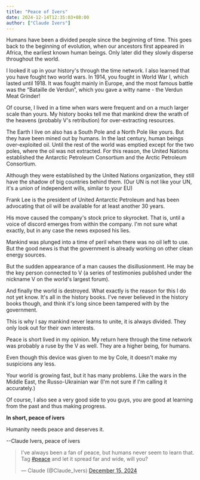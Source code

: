 ```yaml
---
title: "Peace of Ivers"
date: 2024-12-14T12:35:03+08:00
author: ["Claude Ivers"]
---
```


Humans have been a divided people since the beginning of time. This goes back to the beginning of evolution, when our ancestors first appeared in Africa, the earliest known human beings. Only later did they slowly disperse throughout the world.

I looked it up in your history's through the time network. I also learned that you have fought two world wars. In 1914, you fought in World War I, which lasted until 1918. It was fought mainly in Europe, and the most famous battle was the “Bataille de Verdun”, which you gave a witty name - the Verdun Meat Grinder!

Of course, I lived in a time when wars were frequent and on a much larger scale than yours. My history books tell me that mankind drew the wrath of the heavens (probably V's retribution) for over-extracting resources.

The Earth I live on also has a South Pole and a North Pole like yours. But they have been mined out by humans. In the last century, human beings over-exploited oil. Until the rest of the world was emptied except for the two poles, where the oil was not extracted. For this reason, the United Nations established the Antarctic Petroleum Consortium and the Arctic Petroleum Consortium.

Although they were established by the United Nations organization, they still have the shadow of big countries behind them. (Our UN is not like your UN, it's a union of independent wills, similar to your EU)

Frank Lee is the president of United Antarctic Petroleum and has been advocating that oil will be available for at least another 30 years.

His move caused the company's stock price to skyrocket. That is, until a voice of discord emerges from within the company. I'm not sure what exactly, but in any case the news exposed his lies.

Mankind was plunged into a time of peril when there was no oil left to use. But the good news is that the government is already working on other clean energy sources.

But the sudden appearance of a man causes the disillusionment. He may be the key person connected to V (a series of testimonies published under the nickname V on the world's largest forum).

And finally the world is destroyed. What exactly is the reason for this I do not yet know. It's all in the history books. I've never believed in the history books though, and think it's long since been tampered with by the government.

This is why I say mankind never learns to unite, it is always divided. They only look out for their own interests.

Peace is short lived in my opinion. My return here through the time network was probably a ruse by the V as well. They are a higher being, for humans.

Even though this device was given to me by Cole, it doesn't make my suspicions any less.

Your world is growing fast, but it has many problems. Like the wars in the Middle East, the Russo-Ukrainian war (I'm not sure if I'm calling it accurately.)

Of course, I also see a very good side to you guys, you are good at learning from the past and thus making progress.

**In short, peace of ivers**

Humanity needs peace and deserves it.

--Claude Ivers, peace of ivers

<blockquote class="twitter-tweet"><p lang="en" dir="ltr">I&#39;ve always been a fan of peace, but humans never seem to learn that. Tag <a href="https://twitter.com/hashtag/peace?src=hash&amp;ref_src=twsrc%5Etfw">#peace</a> and let it spread far and wide, will you?</p>&mdash; Claude (@Claude_Ivers) <a href="https://twitter.com/Claude_Ivers/status/1868252163925033262?ref_src=twsrc%5Etfw">December 15, 2024</a></blockquote> <script async src="https://platform.twitter.com/widgets.js" charset="utf-8"></script>
